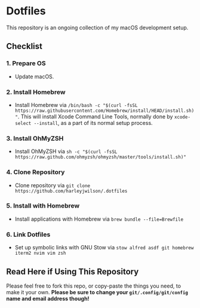 # Dotfiles

This repository is an ongoing collection of my macOS development setup.

## Checklist

### 1. Prepare OS

- Update macOS.

### 2. Install Homebrew

- Install Homebrew via `/bin/bash -c "$(curl -fsSL https://raw.githubusercontent.com/Homebrew/install/HEAD/install.sh)"`. This will install Xcode Command Line Tools, normally done by `xcode-select --install`, as a part of its normal setup process.

### 3. Install OhMyZSH

- Install OhMyZSH via `sh -c "$(curl -fsSL https://raw.github.com/ohmyzsh/ohmyzsh/master/tools/install.sh)"`

### 4. Clone Repository

- Clone repository via `git clone https://github.com/harleyjwilson/.dotfiles`

### 5. Install with Homebrew

- Install applications with Homebrew via `brew bundle --file=Brewfile`

### 6. Link Dotfiles

- Set up symbolic links with GNU Stow via `stow alfred asdf git homebrew iterm2 nvim vim zsh`

## Read Here if Using This Repository

Please feel free to fork this repo, or copy-paste the things you need, to make it your own. **Please be sure to change your `git/.config/git/config` name and email address though!**

